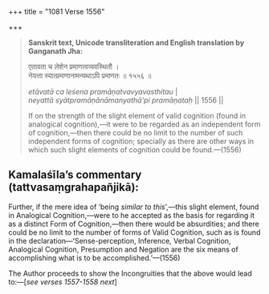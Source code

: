 +++
title = "1081 Verse 1556"

+++
> **Sanskrit text, Unicode transliteration and English translation by Ganganath Jha:** 
>
> एतावता च लेशेन प्रमाणत्वव्यवस्थितौ ।  
> नेयत्ता स्यात्प्रमाणानामन्यथाऽपि प्रमाणतः ॥ १५५६ ॥ 
>
> *etāvatā ca leśena pramāṇatvavyavasthitau* \|  
> *neyattā syātpramāṇānāmanyathā'pi pramāṇataḥ* \|\| 1556 \|\| 
>
> If on the strength of the slight element of valid cognition (found in analogical cognition),—it were to be regarded as an independent form of cognition,—then there could be no limit to the number of such independent forms of cognition; specially as there are other ways in which such slight elements of cognition could be found.—(1556)



## Kamalaśīla’s commentary (tattvasaṃgrahapañjikā):

Further, if the mere idea of ‘being *similar to this*’,—this slight element, found in Analogical Cognition,—were to he accepted as the basis for regarding it as a distinct Form of Cognition,—then there would be absurdities; and there could be no limit to the number of forms of Valid Cognition, such as is found in the declaration—‘Sense-perception, Inference, Verbal Cognition, Analogical Cognition, Presumption and Negation are the six means of accomplishing what is to be accomplished.’—(1556)

The Author proceeds to show the Incongruities that the above would lead to:—[*see verses 1557-1558 next*]


